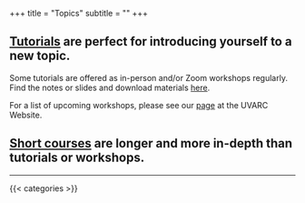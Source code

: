 +++
title = "Topics"
subtitle = ""
+++

## [Tutorials](/content/tutorials) are perfect for introducing yourself to a new topic.

Some tutorials are offered as in-person and/or Zoom workshops regularly.  Find the notes or slides and download materials [here](/content/tutorials).

For a list of upcoming workshops, please see our [page](https://www.rc.virginia.edu/education/workshops/) at the UVARC Website.

## [Short courses](/content/courses) are longer and more in-depth than tutorials or workshops.

---

{{< categories >}}
